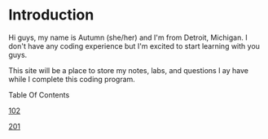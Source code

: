 
# Introduction 

Hi guys, my name is Autumn (she/her) and I'm from Detroit, Michigan. I don't have any coding experience but I'm excited to start learning with you guys.

This site will be a place to store my notes, labs, and questions I ay have while I complete this coding program.



Table Of Contents 

[102](/READING-NOTES/102/)

[201](/READING-NOTES/201/)